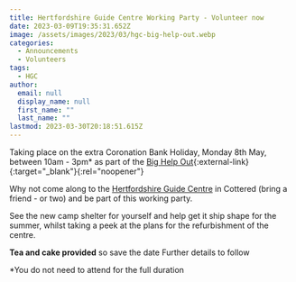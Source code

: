 ```yaml
---
title: Hertfordshire Guide Centre Working Party - Volunteer now
date: 2023-03-09T19:35:31.652Z
image: /assets/images/2023/03/hgc-big-help-out.webp
categories:
  - Announcements
  - Volunteers
tags:
  - HGC
author:
  email: null
  display_name: null
  first_name: ""
  last_name: ""
lastmod: 2023-03-30T20:18:51.615Z
---
```

Taking place on the extra Coronation Bank Holiday, Monday 8th May, between 10am - 3pm* as part of the [Big Help Out](https://thebighelpout.org.uk/){:external-link}{:target="_blank"}{:rel="noopener"}

Why not come along to the [Hertfordshire Guide Centre](/about-us/county-centre/) in Cottered (bring a friend - or two) and be part of this working party.

See the new camp shelter for yourself and help get it ship shape for the summer, whilst taking a peek at the plans for the refurbishment of the centre.

**Tea and cake provided** so save the date Further details to follow

*You do not need to attend for the full duration
